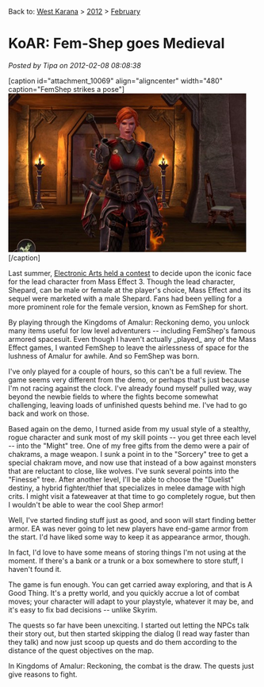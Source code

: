 Back to: [West Karana](/posts/westkarana.md) > [2012](/posts/2012/westkarana.md) > [February](./westkarana.md)
# KoAR: Fem-Shep goes Medieval

*Posted by Tipa on 2012-02-08 08:08:38*

[caption id="attachment\_10069" align="aligncenter" width="480" caption="FemShep strikes a pose"][![](../../../uploads/2012/02/Reckoning-2012-02-07-23-57-22-48-480x320.jpg "FemShep strikes a pose")](../../../uploads/2012/02/Reckoning-2012-02-07-23-57-22-48.jpg)[/caption]

Last summer, [Electronic Arts held a contest](http://www.pcgamer.com/2011/07/25/mass-effect-vote-lets-fans-decide-femsheps-face/) to decide upon the iconic face for the lead character from Mass Effect 3. Though the lead character, Shepard, can be male or female at the player's choice, Mass Effect and its sequel were marketed with a male Shepard. Fans had been yelling for a more prominent role for the female version, known as FemShep for short.

By playing through the Kingdoms of Amalur: Reckoning demo, you unlock many items useful for low level adventurers -- including FemShep's famous armored spacesuit. Even though I haven't actually \_played\_ any of the Mass Effect games, I wanted FemShep to leave the airlessness of space for the lushness of Amalur for awhile. And so FemShep was born.

I've only played for a couple of hours, so this can't be a full review. The game seems very different from the demo, or perhaps that's just because I'm not racing against the clock. I've already found myself pulled way, way beyond the newbie fields to where the fights become somewhat challenging, leaving loads of unfinished quests behind me. I've had to go back and work on those.

Based again on the demo, I turned aside from my usual style of a stealthy, rogue character and sunk most of my skill points -- you get three each level -- into the "Might" tree. One of my free gifts from the demo were a pair of chakrams, a mage weapon. I sunk a point in to the "Sorcery" tree to get a special chakram move, and now use that instead of a bow against monsters that are reluctant to close, like wolves. I've sunk several points into the "Finesse" tree. After another level, I'll be able to choose the "Duelist" destiny, a hybrid fighter/thief that specializes in melee damage with high crits. I might visit a fateweaver at that time to go completely rogue, but then I wouldn't be able to wear the cool Shep armor!

Well, I've started finding stuff just as good, and soon will start finding better armor. EA was never going to let new players have end-game armor from the start. I'd have liked some way to keep it as appearance armor, though.

In fact, I'd love to have some means of storing things I'm not using at the moment. If there's a bank or a trunk or a box somewhere to store stuff, I haven't found it.

The game is fun enough. You can get carried away exploring, and that is A Good Thing. It's a pretty world, and you quickly accrue a lot of combat moves; your character will adapt to your playstyle, whatever it may be, and it's easy to fix bad decisions -- unlike Skyrim.

The quests so far have been unexciting. I started out letting the NPCs talk their story out, but then started skipping the dialog (I read way faster than they talk) and now just scoop up quests and do them according to the distance of the quest objectives on the map.

In Kingdoms of Amalur: Reckoning, the combat is the draw. The quests just give reasons to fight.

